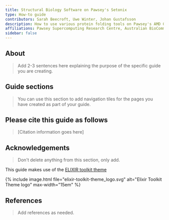 ```yaml
---
title: Structural Biology Software on Pawsey's Setonix
type: How-to guide
contributors: Sarah Beecroft, Uwe Winter, Johan Gustafsson
description: How to use various protein folding tools on Pawsey's AMD GPUs
affiliations: Pawsey Supercomputing Research Centre, Australian BioCommons, University of Melbourne
sidebar: false
---
```



## About 

> Add 2-3 sentences here explaining the purpose of the specific guide you are creating.


## Guide sections

> You can use this section to add navigation tiles for the pages you have created as part of your guide.


## Please cite this guide as follows

> [Citation information goes here]


## Acknowledgements

> Don't delete anything from this section, only add.

This guide makes use of the [ELIXIR toolkit theme](https://github.com/ELIXIR-Belgium/elixir-toolkit-theme)

{% include image.html file="elixir-toolkit-theme_logo.svg" alt="Elixir Toolkit Theme logo" max-width="15em" %}

## References

> Add references as needed.
